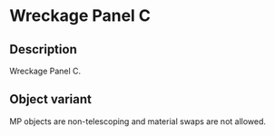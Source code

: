# Wreckage Panel C

## Description

Wreckage Panel C.

## Object variant

MP objects are non-telescoping and material swaps are not allowed.
